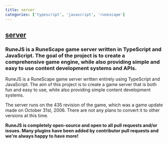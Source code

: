 ```yaml
---
title: server
categories: ['typescript', 'javascript', 'runescape']
---
```

## [server](https://github.com/runejs/server)

### RuneJS is a RuneScape game server written in TypeScript and JavaScript. The goal of the project is to create a comprehensive game engine, while also providing simple and easy to use content development systems and APIs.


RuneJS is a RuneScape game server written entirely using TypeScript and JavaScript. The aim of this project is to create a game server that is both fun and easy to use, while also providing simple content development systems.

The server runs on the 435 revision of the game, which was a game update made on October 31st, 2006. There are not any plans to convert it to other versions at this time.

**RuneJS is completely open-source and open to all pull requests and/or issues. Many plugins have been added by contributor pull requests and we're always happy to have more!**
